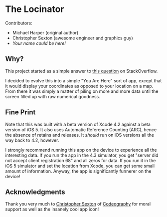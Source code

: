 The Locinator
=============

Contributors:

+ Michael Harper (original author)
+ Christopher Sexton (awesome engineer and graphics guy)
+ *Your name could be here!*

Why?
----
This project started as a simple answer to [this question](http://stackoverflow.com/questions/7266700/when-does-an-iphone-application-receive-didchangeauthorizationstatus-delegate-ca/7276490#7276490) on StackOverflow.

I decided to evolve this into a simple "You Are Here" sort of app, except that it would display your coordinates as opposed to your location on a map.  From there it was simply a matter of piling on more and more data until the screen filled up with raw numerical goodness.

Fine Print
----------
Note that this was built with a beta version of Xcode 4.2 against a beta version of iOS 5. It also uses Automatic Reference Counting (ARC), hence the absence of retains and releases. It *should* run on iOS versions all the way back to 4.2, however.

I strongly recommend running this app on the device to experience all the interesting data.  If you run the app in the 4.3 simulator, you get "server did not accept client registration 68" and all zeros for data.  If you run it in the iOS 5 simulator and set the location from Xcode, you can get some small amount of information.  Anyway, the app is significantly funnerer on the device!

Acknowledgments
---------------
Thank you very much to [Christopher Sexton](https://github.com/csexton) of [Codeography](http://www.codeography.com) for moral support as well as the insanely cool app icon!

